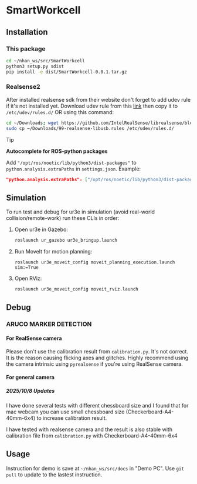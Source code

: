 # SmartWorkcell
## Installation
### This package
```bash
cd ~/nhan_ws/src/SmartWorkcell
python3 setup.py sdist
pip install -e dist/SmartWorkcell-0.0.1.tar.gz
```
### Realsense2
After installed realsense sdk from their website don't forget to add udev rule if it's not installed yet.
Download udev rule from this [link](https://github.com/IntelRealSense/librealsense/blob/master/config/99-realsense-libusb.rules) then copy it to `/etc/udev/rules.d/` OR using this command:
```bash
cd ~/Downloads; wget https://github.com/IntelRealSense/librealsense/blob/master/config/99-realsense-libusb.rules
sudo cp ~/Downloads/99-realsense-libusb.rules /etc/udev/rules.d/
```
> [!TIP]
> **Autocomplete for ROS-python packages**
>
> Add `"/opt/ros/noetic/lib/python3/dist-packages"` to `python.analysis.extraPaths` in `settings.json`.
> Example:
> ```json
> "python.analysis.extraPaths": ["/opt/ros/noetic/lib/python3/dist-packages"]
> ```

## Simulation
To run test and debug for ur3e in simulation (avoid real-world collision/remote-work) run these CLIs in order:
1. Open ur3e in Gazebo:
   ```bash
   roslaunch ur_gazebo ur3e_bringup.launch
   ```
2. Run MoveIt for motion planning:
   ```
   roslaunch ur3e_moveit_config moveit_planning_execution.launch sim:=True 
   ```
4. Open RViz:
   ```bash
   roslaunch ur3e_moveit_config moveit_rviz.launch 
   ```
## Debug
### ARUCO MARKER DETECTION
#### For RealSense camera
Please don't use the calibration result from `calibration.py`. It's not correct. It is the reason causing flicking axes and glitches.
Highly recommend using the camera intrinsic using `pyrealsense` if you're using RealSense camera.
#### For general camera
##### 2025/10/8 Updates
I have done several tests with different chessboard size and I found that for mac webcam you can use small chessboard size (Checkerboard-A4-40mm-6x4) to increase calibration result.

I have tested with realsense camera and the result is also stable with calibration file from `calibration.py` with Checkerboard-A4-40mm-6x4
## Usage
Instruction for demo is save at `~/nhan_ws/src/docs` in "Demo PC". Use `git pull` to update to the lastest instruction.
